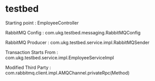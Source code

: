 # testbed


Starting point : EmployeeController 

RabbitMQ Config : com.ukg.testbed.messaging.RabbitMQConfig 

RabbitMQ Producer : com.ukg.testbed.service.impl.RabbitMQSender 

Transaction Starts From : com.ukg.testbed.service.impl.EmployeeServiceImpl 

Modified Third Party : com.rabbitmq.client.impl.AMQChannel.privateRpc(Method)
